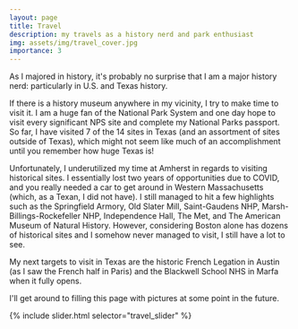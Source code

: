 ```yaml
---
layout: page
title: Travel
description: my travels as a history nerd and park enthusiast
img: assets/img/travel_cover.jpg
importance: 3
---
```


As I majored in history, it's probably no surprise that I am a major history nerd: particularly in U.S. and Texas history.

If there is a history museum anywhere in my vicinity, I try to make time to visit it. I am a huge fan of the National Park System and one day hope to visit every significant NPS site and complete my National Parks passport. So far, I have visited 7 of the 14 sites in Texas (and an assortment of sites outside of Texas), which might not seem like much of an accomplishment until you remember how huge Texas is!

Unfortunately, I underutilized my time at Amherst in regards to visiting historical sites. I essentially lost two years of opportunities due to COVID, and you really needed a car to get around in Western Massachusetts (which, as a Texan, I did not have). I still managed to hit a few highlights such as the Springfield Armory, Old Slater Mill, Saint-Gaudens NHP, Marsh-Billings-Rockefeller NHP, Independence Hall, The Met, and The American Museum of Natural History. However, considering Boston alone has dozens of historical sites and I somehow never managed to visit, I still have a lot to see.

My next targets to visit in Texas are the historic French Legation in Austin (as I saw the French half in Paris) and the Blackwell School NHS in Marfa when it fully opens.

I'll get around to filling this page with pictures at some point in the future.

{% include slider.html selector="travel_slider" %}
